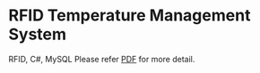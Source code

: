 # RFID Temperature Management System
RFID, C#, MySQL
Please refer [PDF](https://github.com/lingyu77/RFID-Temperature-Management-System/files/1594038/TMS.pdf) for more detail. 
